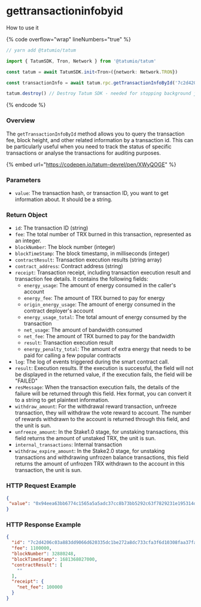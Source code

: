 # gettransactioninfobyid

How to use it

{% code overflow="wrap" lineNumbers="true" %}
```typescript
// yarn add @tatumio/tatum

import { TatumSDK, Tron, Network } from '@tatumio/tatum'

const tatum = await TatumSDK.init<Tron>({network: Network.TRON})

const transactionInfo = await tatum.rpc.getTransactionInfoById('7c2d4206c03a883dd9066d920335dc1be272a8dc733cfa3f6d10308faa37facc')

tatum.destroy() // Destroy Tatum SDK - needed for stopping background jobs
```
{% endcode %}

### Overview

The `getTransactionInfoById` method allows you to query the transaction fee, block height, and other related information by a transaction id. This can be particularly useful when you need to track the status of specific transactions or analyse the transactions for auditing purposes.

{% embed url="https://codepen.io/tatum-devrel/pen/XWyQOGE" %}

### Parameters

* `value`: The transaction hash, or transaction ID, you want to get information about. It should be a string.

### Return Object

* `id`: The transaction ID (string)
* `fee`: The total number of TRX burned in this transaction, represented as an integer.
* `blockNumber`: The block number (integer)
* `blockTimeStamp`: The block timestamp, in milliseconds (integer)
* `contractResult`: Transaction execution results (string array)
* `contract_address`: Contract address (string)
* `receipt`: Transaction receipt, including transaction execution result and transaction fee details. It contains the following fields:
  * `energy_usage`: The amount of energy consumed in the caller's account
  * `energy_fee`: The amount of TRX burned to pay for energy
  * `origin_energy_usage`: The amount of energy consumed in the contract deployer's account
  * `energy_usage_total`: The total amount of energy consumed by the transaction
  * `net_usage`: The amount of bandwidth consumed
  * `net_fee`: The amount of TRX burned to pay for the bandwidth
  * `result`: Transaction execution result
  * `energy_penalty_total`: The amount of extra energy that needs to be paid for calling a few popular contracts
* `log`: The log of events triggered during the smart contract call.
* `result`: Execution results. If the execution is successful, the field will not be displayed in the returned value, if the execution fails, the field will be "FAILED"
* `resMessage`: When the transaction execution fails, the details of the failure will be returned through this field. Hex format, you can convert it to a string to get plaintext information.
* `withdraw_amount`: For the withdrawal reward transaction, unfreeze transaction, they will withdraw the vote reward to account. The number of rewards withdrawn to the account is returned through this field, and the unit is sun.
* `unfreeze_amount`: In the Stake1.0 stage, for unstaking transactions, this field returns the amount of unstaked TRX, the unit is sun.
* `internal_transactions`: Internal transaction
* `withdraw_expire_amount`: In the Stake2.0 stage, for unstaking transactions and withdrawing unfrozen balance transactions, this field returns the amount of unfrozen TRX withdrawn to the account in this transaction, the unit is sun.

### HTTP Request Example

```json
{
 "value": "0x94eea63bb6774c1565a5a5adc37cc8b73bb5292c63f7829231e195314d338b98",
}
```

### HTTP Response Example

```json
{
  "id": "7c2d4206c03a883dd9066d620335dc1be272a8dc733cfa3f6d10308faa37facc",
  "fee": 1100000,
  "blockNumber": 32880248,
  "blockTimeStamp": 1681368027000,
  "contractResult": [
    ""
  ],
  "receipt": {
    "net_fee": 100000
  }
}
```
